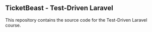 ## TicketBeast - Test-Driven Laravel 

This repository contains the source code for the Test-Driven Laravel course.